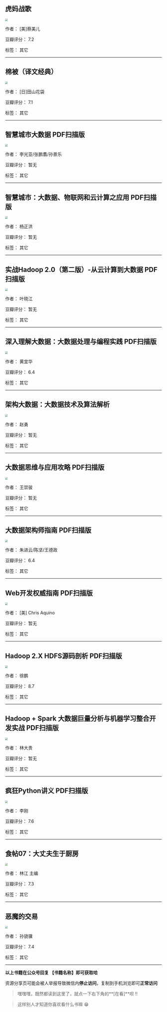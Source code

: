 ## 虎妈战歌

<img src="https://www.aibooks.cc/wp-content/uploads/2019/11/2019111505024354.jpg" style="zoom:50%;" />

作者： [美]蔡美儿

豆瓣评分：  7.2

标签： 其它


---

## 棉被（译文经典）

<img src="https://www.aibooks.cc/wp-content/uploads/2019/11/2019111418422625.jpg" style="zoom:50%;" />

作者： [日]田山花袋 

豆瓣评分：  7.1

标签： 其它


---

## 智慧城市大数据 PDF扫描版

<img src="https://www.aibooks.cc/wp-content/uploads/2019/11/2019111418324497.jpg" style="zoom:50%;" />

作者： 李光亚/张鹏翥/孙景乐

豆瓣评分：  暂无

标签： 其它


---

## 智慧城市：大数据、物联网和云计算之应用 PDF扫描版

<img src="https://www.aibooks.cc/wp-content/uploads/2019/11/201911141827415.jpg" style="zoom:50%;" />

作者： 杨正洪

豆瓣评分：  暂无

标签： 其它


---

## 实战Hadoop 2.0（第二版）-从云计算到大数据 PDF扫描版

<img src="https://www.aibooks.cc/wp-content/uploads/2019/11/2019111418213664.jpg" style="zoom:50%;" />

作者： 叶晓江

豆瓣评分：  暂无

标签： 其它


---

## 深入理解大数据：大数据处理与编程实践 PDF扫描版

<img src="https://www.aibooks.cc/wp-content/uploads/2019/11/2019111418154689.jpg" style="zoom:50%;" />

作者： 黄宜华

豆瓣评分：  6.4

标签： 其它


---

## 架构大数据：大数据技术及算法解析

<img src="https://www.aibooks.cc/wp-content/uploads/2019/11/2019111418082889.jpg" style="zoom:50%;" />

作者： 赵勇

豆瓣评分：  暂无

标签： 其它


---

## 大数据思维与应用攻略 PDF扫描版

<img src="https://www.aibooks.cc/wp-content/uploads/2019/11/2019111418055453.jpg" style="zoom:50%;" />

作者： 王崇骏

豆瓣评分：  暂无

标签： 其它


---

## 大数据架构师指南 PDF扫描版

<img src="https://www.aibooks.cc/wp-content/uploads/2019/11/2019111417580396.jpg" style="zoom:50%;" />

作者： 朱进云/陈坚/王德政 

豆瓣评分：  6.4

标签： 其它


---

## Web开发权威指南 PDF扫描版

<img src="https://www.aibooks.cc/wp-content/uploads/2019/11/2019111417544519.jpg" style="zoom:50%;" />

作者： [美] Chris Aquino

豆瓣评分：  暂无

标签： 其它


---

## Hadoop 2.X HDFS源码剖析 PDF扫描版

<img src="https://www.aibooks.cc/wp-content/uploads/2019/11/2019111417485751.jpg" style="zoom:50%;" />

作者： 徐鹏

豆瓣评分：  8.7

标签： 其它


---

## Hadoop + Spark 大数据巨量分析与机器学习整合开发实战 PDF扫描版

<img src="https://www.aibooks.cc/wp-content/uploads/2019/11/2019111417435965.jpg" style="zoom:50%;" />

作者： 林大贵

豆瓣评分：  暂无

标签： 其它


---

## 疯狂Python讲义 PDF扫描版

<img src="https://www.aibooks.cc/wp-content/uploads/2019/11/2019111408195162.jpg" style="zoom:50%;" />

作者： 李刚

豆瓣评分：  7.6

标签： 其它


---

## 食帖07：大丈夫生于厨房

<img src="https://www.aibooks.cc/wp-content/uploads/2019/11/2019111407572637.jpg" style="zoom:50%;" />

作者： 林江 主编

豆瓣评分：  7.3

标签： 其它


---

## 恶魔的交易

<img src="https://www.aibooks.cc/wp-content/uploads/2019/11/2019111407520691.jpg" style="zoom:50%;" />

作者： 孙骁骥

豆瓣评分：  7.4

标签： 其它


---


**以上书籍在公众号回复 【书籍名称】即可获取哈** 


资源分享页可能会被人举报导致微信内**停止访问**，复制到手机浏览即可**正常访问**


> 嘿嘿嘿，既然都读到这里了，就点一下右下角的**[在看]**呗 !!

> 

> 这样别人才知道你喜欢看什么书嘛 😁

